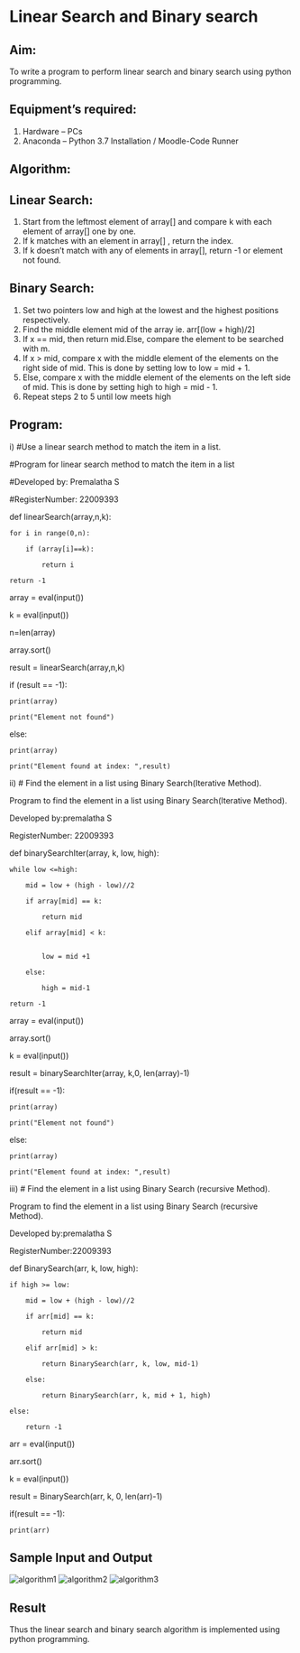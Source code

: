 # Linear Search and Binary search
## Aim:
To write a program to perform linear search and binary search using python programming.
## Equipment’s required:
1.	Hardware – PCs
2.	Anaconda – Python 3.7 Installation / Moodle-Code Runner
## Algorithm:
## Linear Search:
1.	Start from the leftmost element of array[] and compare k with each element of array[] one by one.
2.	If k matches with an element in array[] , return the index.
3.	If k doesn’t match with any of elements in array[], return -1 or element not found.
## Binary Search:
1.	Set two pointers low and high at the lowest and the highest positions respectively.
2.	Find the middle element mid of the array ie. arr[(low + high)/2]
3.	If x == mid, then return mid.Else, compare the element to be searched with m.
4.	If x > mid, compare x with the middle element of the elements on the right side of mid. This is done by setting low to low = mid + 1.
5.	Else, compare x with the middle element of the elements on the left side of mid. This is done by setting high to high = mid - 1.
6.	Repeat steps 2 to 5 until low meets high
## Program:
i)	#Use a linear search method to match the item in a list.

#Program for linear search method to match the item in a list

#Developed by: Premalatha S

#RegisterNumber: 22009393

def linearSearch(array,n,k):

    for i in range(0,n):
    
        if (array[i]==k):
        
            return i
            
    return -1
    
array = eval(input())

k = eval(input()) 

n=len(array)

array.sort()

result = linearSearch(array,n,k)

if (result == -1):

    print(array)
    
    print("Element not found")
    
else:

    print(array)
    
    print("Element found at index: ",result)



ii)	# Find the element in a list using Binary Search(Iterative Method).

Program to find the element in a list using Binary Search(Iterative Method).

Developed by:premalatha S

RegisterNumber: 22009393

def binarySearchIter(array, k, low, high):

    while low <=high:
    
        mid = low + (high - low)//2
        
        if array[mid] == k:
        
            return mid
            
        elif array[mid] < k:
        
        
            low = mid +1
            
        else:
        
            high = mid-1
            
    return -1
    
array = eval(input())

array.sort()

k = eval(input())

result = binarySearchIter(array, k,0, len(array)-1)

if(result == -1):

    print(array)
    
    print("Element not found")
    
else:

    print(array)
    
    print("Element found at index: ",result)


iii)	# Find the element in a list using Binary Search (recursive Method).

Program to find the element in a list using Binary Search (recursive Method).

Developed by:premalatha S

RegisterNumber:22009393 

def BinarySearch(arr, k, low, high):

    if high >= low:
    
        mid = low + (high - low)//2
        
        if arr[mid] == k:
        
            return mid
            
        elif arr[mid] > k:
        
            return BinarySearch(arr, k, low, mid-1)
            
        else:
        
            return BinarySearch(arr, k, mid + 1, high)
            
    else:
    
        return -1
        
arr = eval(input())

arr.sort()

k = eval(input())

result = BinarySearch(arr, k, 0, len(arr)-1)

if(result == -1):

    print(arr)


## Sample Input and Output
![algorithm1](https://user-images.githubusercontent.com/120620842/214123918-25c6154a-8f5a-4ee3-bfe5-2736fbb42479.png)
![algorithm2](https://user-images.githubusercontent.com/120620842/214123959-0b90a120-a180-49bc-851d-6db537c414f4.png)
![algorithm3](https://user-images.githubusercontent.com/120620842/214123989-b1dba443-588b-42be-955d-b74a834c2193.png)

## Result
Thus the linear search and binary search algorithm is implemented using python programming.
